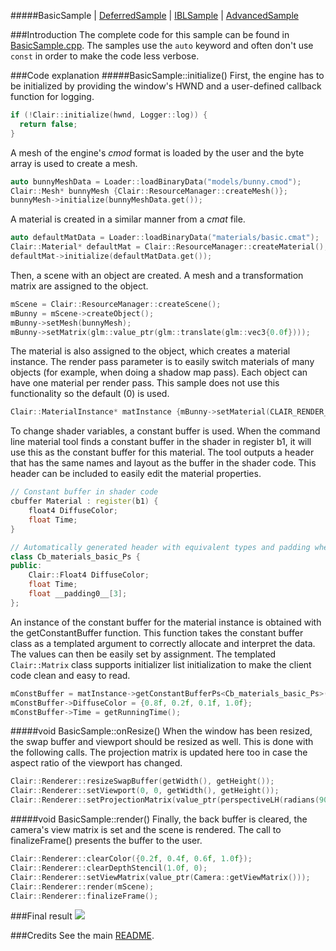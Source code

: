 #####BasicSample | [DeferredSample](https://github.com/TomVeltmeijer/D3D11Renderer/blob/master/samples/DeferredSample) | [IBLSample](https://github.com/TomVeltmeijer/D3D11Renderer/blob/master/samples/IBLSample) | [AdvancedSample](https://github.com/TomVeltmeijer/D3D11Renderer/blob/master/samples/AdvancedSample) 

###Introduction
The complete code for this sample can be found in [BasicSample.cpp](https://github.com/TomVeltmeijer/D3D11Renderer/blob/master/samples/BasicSample/src/BasicSample.cpp). The samples use the `auto` keyword and often don't use `const` in order to make the code less verbose.

###Code explanation
#####BasicSample::initialize()
First, the engine has to be initialized by providing the window's HWND and a user-defined callback function for logging.
```C++
if (!Clair::initialize(hwnd, Logger::log)) {
  return false;
}
```
A mesh of the engine's *cmod* format is loaded by the user and the byte array is used to create a mesh.
```C++
auto bunnyMeshData = Loader::loadBinaryData("models/bunny.cmod");
Clair::Mesh* bunnyMesh {Clair::ResourceManager::createMesh()};
bunnyMesh->initialize(bunnyMeshData.get());
```
A material is created in a similar manner from a *cmat* file.
```C++
auto defaultMatData = Loader::loadBinaryData("materials/basic.cmat");
Clair::Material* defaultMat = Clair::ResourceManager::createMaterial();
defaultMat->initialize(defaultMatData.get());
```
Then, a scene with an object are created. A mesh and a transformation matrix are assigned to the object. 
```C++
mScene = Clair::ResourceManager::createScene();
mBunny = mScene->createObject();
mBunny->setMesh(bunnyMesh);
mBunny->setMatrix(glm::value_ptr(glm::translate(glm::vec3{0.0f})));
```
The material is also assigned to the object, which creates a material instance. The render pass parameter is to easily switch materials of many objects (for example, when doing a shadow map pass). Each object can have one material per render pass. This sample does not use this functionality so the default (0) is used.
```C++
Clair::MaterialInstance* matInstance {mBunny->setMaterial(CLAIR_RENDER_PASS(0), material)};
```
To change shader variables, a constant buffer is used. When the command line material tool finds a constant buffer in the shader in register b1, it will use this as the constant buffer for this material. The tool outputs a header that has the same names and layout as the buffer in the shader code. This header can be included to easily edit the material properties.
```C++
// Constant buffer in shader code
cbuffer Material : register(b1) {
	float4 DiffuseColor;
	float Time;
}

// Automatically generated header with equivalent types and padding where necessary
class Cb_materials_basic_Ps {
public:
	Clair::Float4 DiffuseColor;
	float Time;
	float __padding0__[3];
};
```
An instance of the constant buffer for the material instance is obtained with the getConstantBuffer function. This function takes the constant buffer class as a templated argument to correctly allocate and interpret the data. The values can then be easily set by assignment. The templated `Clair::Matrix` class supports initializer list initialization to make the client code clean and easy to read.
```C++
mConstBuffer = matInstance->getConstantBufferPs<Cb_materials_basic_Ps>();
mConstBuffer->DiffuseColor = {0.8f, 0.2f, 0.1f, 1.0f};
mConstBuffer->Time = getRunningTime();
```
#####void BasicSample::onResize()
When the window has been resized, the swap buffer and viewport should be resized as well. This is done with the following calls. The projection matrix is updated here too in case the aspect ratio of the viewport has changed.
```C++
Clair::Renderer::resizeSwapBuffer(getWidth(), getHeight());
Clair::Renderer::setViewport(0, 0, getWidth(), getHeight());
Clair::Renderer::setProjectionMatrix(value_ptr(perspectiveLH(radians(90.0f), getAspect(), 0.01f, 100.0f)));
```
#####void BasicSample::render()
Finally, the back buffer is cleared, the camera's view matrix is set and the scene is rendered. The call to finalizeFrame() presents the buffer to the user.
```C++
Clair::Renderer::clearColor({0.2f, 0.4f, 0.6f, 1.0f});
Clair::Renderer::clearDepthStencil(1.0f, 0);
Clair::Renderer::setViewMatrix(value_ptr(Camera::getViewMatrix()));
Clair::Renderer::render(mScene);
Clair::Renderer::finalizeFrame();
```

###Final result
![](https://github.com/TomVeltmeijer/D3D11Renderer/blob/master/samples/BasicSample/screenshot.png)

###Credits
See the main [README](https://github.com/TomVeltmeijer/D3D11Renderer/blob/master/README.md).